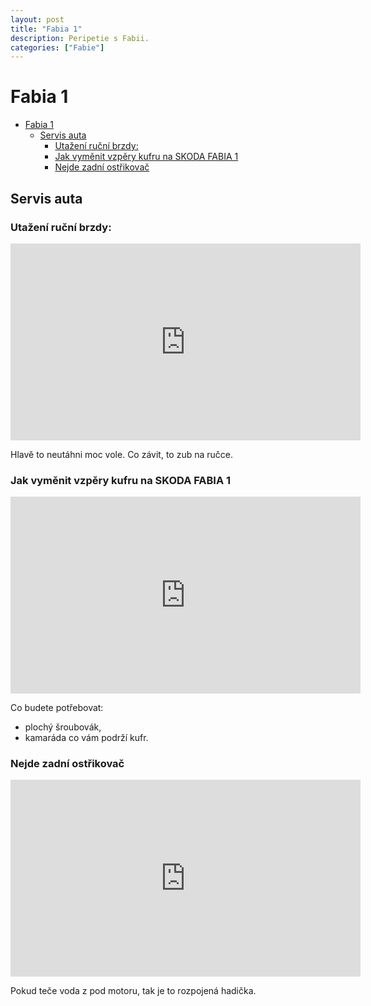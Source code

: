 ```yaml
---
layout: post
title: "Fabia 1"
description: Peripetie s Fabii.
categories: ["Fabie"]
---
```


# Fabia 1

- [Fabia 1](#fabia-1)
  - [Servis auta](#servis-auta)
    - [Utažení ruční brzdy:](#utažení-ruční-brzdy)
    - [Jak vyměnit vzpěry kufru na SKODA FABIA 1](#jak-vyměnit-vzpěry-kufru-na-skoda-fabia-1)
    - [Nejde zadní ostřikovač](#nejde-zadní-ostřikovač)

## Servis auta

### Utažení ruční brzdy:

<iframe width="560" height="315" src="https://www.youtube.com/embed/GIivPoF0iEY" title="Jak utáhnout ruční brzdu na Škoda Fabia 1" frameborder="0" allowfullscreen></iframe>

Hlavě to neutáhni moc vole.
Co závit, to zub na ručce.

### Jak vyměnit vzpěry kufru na SKODA FABIA 1

<iframe width="560" height="315" src="https://www.youtube.com/embed/vOM6yVBesFg" title="Jak vyměnit vzpěry kufru na SKODA FABIA 1" frameborder="0" allowfullscreen></iframe>

Co budete potřebovat:
- plochý šroubovák,
- kamaráda co vám podrží kufr.

### Nejde zadní ostřikovač

<iframe width="560" height="315" src="https://www.youtube.com/embed/-ozMsEo5lRs" title="Nejde zadní ostřikovač" frameborder="0" allowfullscreen></iframe>

Pokud teče voda z pod motoru, tak je to rozpojená hadička. 
